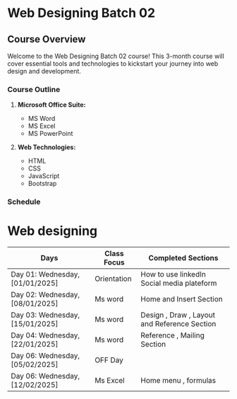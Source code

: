 # Web Designing Batch 02

## Course Overview
Welcome to the Web Designing Batch 02 course! This 3-month course will cover essential tools and technologies to kickstart your journey into web design and development.

### Course Outline
1. **Microsoft Office Suite:**
   - MS Word
   - MS Excel
   - MS PowerPoint

2. **Web Technologies:**
   - HTML
   - CSS
   - JavaScript
   - Bootstrap

### Schedule
 <h1>Web designing</h1>
<table>
  <thead>
    <tr>
       <th>Days</th>
      <th>Class Focus</th>
      <th>Completed Sections</th>
    </tr>
  </thead>
  <tbody>
    <tr>
       <td>Day 01: Wednesday, [01/01/2025]</td>
      <td>Orientation</td>
      <td>How to use linkedIn Social media plateform</td>
    </tr>
      <tr>
       <td>Day 02: Wednesday, [08/01/2025]</td>
      <td>Ms word</td>
      <td>Home and Insert Section</td>
    </tr>
  <tr>
       <td>Day 03: Wednesday, [15/01/2025]</td>
      <td>Ms word</td>
      <td>Design , Draw , Layout and Reference Section</td>
    </tr>
      <tr>
       <td>Day 04: Wednesday, [22/01/2025]</td>
      <td>Ms word</td>
      <td>Reference , Mailing Section</td>
    </tr>
     <tr>
       <td>Day 06: Wednesday, [05/02/2025]</td>
       <td>OFF Day </td>
    </tr>
     <tr>
       <td>Day 06: Wednesday, [12/02/2025]</td>
      <td>Ms Excel</td>
      <td>Home menu , formulas</td>
    </tr>
    
  </tbody>
</table>

